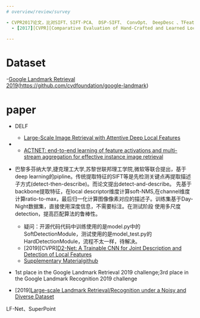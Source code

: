 ```yaml
---
# overview/review/survey

- CVPR2017论文，比对SIFT、SIFT-PCA、 DSP-SIFT、 ConvOpt、 DeepDesc 、TFeat、 LIFT等算法的性能。
  - [2017][CVPR][Comparative Evaluation of Hand-Crafted and Learned Local Features](https://demuc.de/papers/schoenberger2017comparative.pdf)

---
```


# Dataset

-[Google Landmark Retrieval 2019](https://www.kaggle.com/c/landmark-retrieval-2019)(https://github.com/cvdfoundation/google-landmark)


# paper
 
- DELF

  - [Large-Scale Image Retrieval with Attentive Deep Local Features](https://arxiv.org/pdf/1612.06321.pdf)

-
  - [ACTNET: end-to-end learning of feature activations and multi-stream aggregation for effective instance image retrieval](https://arxiv.org/pdf/1907.05794.pdf)

- 巴黎多芬纳大学,捷克理工大学,苏黎世联邦理工学院,微软等联合提出，基于deep learning的pipline。传统提取特征的SIFT等是先检测关键点再提取描述子方式(detect-then-describe)。而论文提出detect-and-describe。
先基于backbone提取特征，在local descriptor维度计算soft-NMS,在channel维度计算ratio-to-max，最后归一化计算图像像素对应的描述子。训练集基于Day-Night数据集，直接使用深度信息，不需要标注。在测试阶段
使用多尺度detection，提高匹配算法的鲁棒性。

  - 疑问：开源代码代码中训练使用的是model.py中的SoftDetectionModule，测试使用的是model_test.py的HardDetectionModule，流程不太一样，待解决。
  - [2019][CVPR][D2-Net: A Trainable CNN for Joint Description and Detection of Local Features](https://arxiv.org/pdf/1905.03561v1.pdf)
  - [Supplementary Material](https://dsmn.ml/files/d2-net/d2-net-supp.pdf)[github](https://github.com/mihaidusmanu/d2-net)
  
  
-  1st place in the Google Landmark Retrieval 2019 challenge;3rd place in the Google Landmark Recognition 2019 challenge

  - [2019][Large-scale Landmark Retrieval/Recognition under a Noisy and Diverse Dataset](https://arxiv.org/pdf/1906.04087v2.pdf)



LF-Net、SuperPoint 